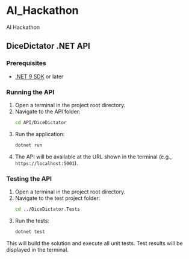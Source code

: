 # AI_Hackathon
AI Hackathon

## DiceDictator .NET API

### Prerequisites
- [.NET 9 SDK](https://dotnet.microsoft.com/en-us/download/dotnet/9.0) or later

### Running the API
1. Open a terminal in the project root directory.
2. Navigate to the API folder:
   ```sh
   cd API/DiceDictator
   ```
3. Run the application:
   ```sh
   dotnet run
   ```
4. The API will be available at the URL shown in the terminal (e.g., `https://localhost:5001`).

### Testing the API
1. Open a terminal in the project root directory.
2. Navigate to the test project folder:
   ```sh
   cd ../DiceDictator.Tests
   ```
3. Run the tests:
   ```sh
   dotnet test
   ```

This will build the solution and execute all unit tests. Test results will be displayed in the terminal.
